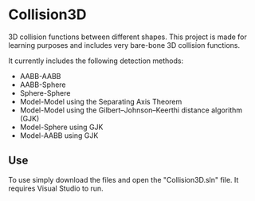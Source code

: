 # Collision3D
3D collision functions between different shapes. This project is made for learning purposes and includes very bare-bone 3D collision functions.

It currently includes the following detection methods:
- AABB-AABB
- AABB-Sphere
- Sphere-Sphere
- Model-Model using the Separating Axis Theorem
- Model-Model using the Gilbert–Johnson–Keerthi distance algorithm (GJK)
- Model-Sphere using GJK
- Model-AABB using GJK

## Use
To use simply download the files and open the "Collision3D.sln" file. It requires Visual Studio to run.